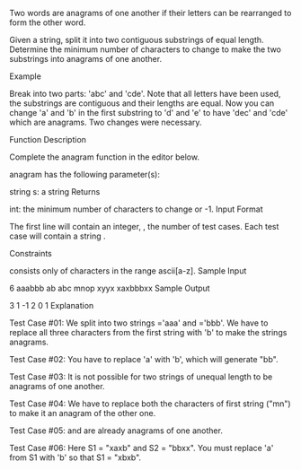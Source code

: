 Two words are anagrams of one another if their letters can be rearranged to form the other word.

Given a string, split it into two contiguous substrings of equal length. Determine the minimum number of characters to change to make the two substrings into anagrams of one another.

Example

Break  into two parts: 'abc' and 'cde'. Note that all letters have been used, the substrings are contiguous and their lengths are equal. Now you can change 'a' and 'b' in the first substring to 'd' and 'e' to have 'dec' and 'cde' which are anagrams. Two changes were necessary.

Function Description

Complete the anagram function in the editor below.

anagram has the following parameter(s):

string s: a string
Returns

int: the minimum number of characters to change or -1.
Input Format

The first line will contain an integer, , the number of test cases.
Each test case will contain a string .

Constraints


 consists only of characters in the range ascii[a-z].
Sample Input

6
aaabbb
ab
abc
mnop
xyyx
xaxbbbxx
Sample Output

3
1
-1
2
0
1
Explanation

Test Case #01: We split  into two strings ='aaa' and ='bbb'. We have to replace all three characters from the first string with 'b' to make the strings anagrams.

Test Case #02: You have to replace 'a' with 'b', which will generate "bb".

Test Case #03: It is not possible for two strings of unequal length to be anagrams of one another.

Test Case #04: We have to replace both the characters of first string ("mn") to make it an anagram of the other one.

Test Case #05:  and  are already anagrams of one another.

Test Case #06: Here S1 = "xaxb" and S2 = "bbxx". You must replace 'a' from S1 with 'b' so that S1 = "xbxb".